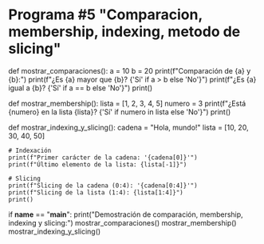 # Programa #5 "Comparacion, membership, indexing, metodo de slicing"

def mostrar_comparaciones():
    a = 10
    b = 20
    print(f"Comparación de {a} y {b}:")
    print(f"¿Es {a} mayor que {b}? {'Sí' if a > b else 'No'}")
    print(f"¿Es {a} igual a {b}? {'Sí' if a == b else 'No'}")
    print()

def mostrar_membership():
    lista = [1, 2, 3, 4, 5]
    numero = 3
    print(f"¿Está {numero} en la lista {lista}? {'Sí' if numero in lista else 'No'}")
    print()

def mostrar_indexing_y_slicing():
    cadena = "Hola, mundo!"
    lista = [10, 20, 30, 40, 50]
    
    # Indexación
    print(f"Primer carácter de la cadena: '{cadena[0]}'")
    print(f"Último elemento de la lista: {lista[-1]}")
    
    # Slicing
    print(f"Slicing de la cadena (0:4): '{cadena[0:4]}'")
    print(f"Slicing de la lista (1:4): {lista[1:4]}")
    print()

if __name__ == "__main__":
    print("Demostración de comparación, membership, indexing y slicing:")
    mostrar_comparaciones()
    mostrar_membership()
    mostrar_indexing_y_slicing()
